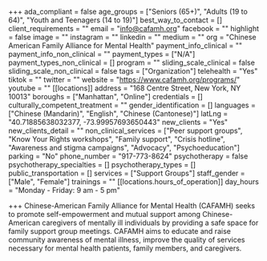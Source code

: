 +++
ada_compliant = false
age_groups = ["Seniors (65+)", "Adults (19 to 64)", "Youth and Teenagers (14 to 19)"]
best_way_to_contact = []
client_requirements = ""
email = "info@cafamh.org"
facebook = ""
highlight = false
image = ""
instagram = ""
linkedin = ""
medium = ""
org = "Chinese American Family Alliance for Mental Health"
payment_info_clinical = ""
payment_info_non_clinical = ""
payment_types = ["N/A"]
payment_types_non_clinical = []
program = ""
sliding_scale_clinical = false
sliding_scale_non_clinical = false
tags = ["Organization"]
telehealth = "Yes"
tiktok = ""
twitter = ""
website = "https://www.cafamh.org/programs/"
youtube = ""
[[locations]]
address = "168 Centre Street, New York, NY 10013"
boroughs = ["Manhattan", "Online"]
credentials = []
culturally_competent_treatment = ""
gender_identification = []
languages = ["Chinese (Mandarin)", "English", "Chinese (Cantonese)"]
latLng = "40.71885638032377, -73.99957693650443"
new_clients = "Yes"
new_clients_detail = ""
non_clinical_services = ["Peer support groups", "Know Your Rights workshops", "Family support", "Crisis hotline", "Awareness and stigma campaigns", "Advocacy", "Psychoeducation"]
parking = "No"
phone_number = "917-773-8624"
psychotherapy = false
psychotherapy_specialties = []
psychotherapy_types = []
public_transportation = []
services = ["Support Groups"]
staff_gender = ["Male", "Female"]
trainings = ""
[[locations.hours_of_operation]]
day_hours = "Monday - Friday: 9 am - 5 pm"

+++
Chinese-American Family Alliance for Mental Health (CAFAMH) seeks to promote self-empowerment and mutual support among Chinese-American caregivers of mentally ill individuals by providing a safe space for family support group meetings. CAFAMH aims to educate and raise community awareness of mental illness, improve the quality of services necessary for mental health patients, family members, and caregivers.